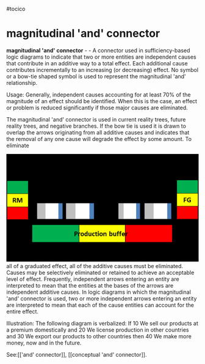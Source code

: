 #tocico

# magnitudinal 'and' connector

<b>magnitudinal 'and' connector</b> - - A connector used in sufficiency-based logic diagrams to indicate that two or more entities are independent causes that contribute in an additive way to a total effect.  Each additional cause contributes incrementally to an increasing (or decreasing) effect.  No symbol or a bow-tie shaped symbol is used to represent the magnitudinal 'and' relationship. 


Usage: Generally, independent causes accounting for at least 70% of the magnitude of an effect should be identified.  When this is the case, an effect or problem is reduced significantly if those major causes are eliminated.

The magnitudinal 'and' connector is used in current reality trees, future reality trees, and negative branches.  If the bow tie is used it is drawn to overlap the arrows originating from all additive causes and indicates that the removal of any one cause will degrade the effect by some amount.
To eliminate 


<img src="./tocico_dictionary_2nd_editio-76_2.png"/>
all of a graduated effect, all of the additive causes must be eliminated.  Causes may be selectively eliminated or retained to achieve an acceptable level of effect. 
Frequently, independent arrows entering an entity are interpreted to mean that the entities at the bases of the arrows are independent additive causes.  In logic diagrams in which the magnitudinal 'and' connector is used, two or more independent arrows entering an entity are interpreted to mean that each of the cause entities can account for the entire effect. 

Illustration: The following diagram is verbalized: If 10 We sell our products at a premium domestically and 20 We license production in other countries and 30 We export our products to other countries then 40 We make more money, now and in the future. 
 



See:[['and' connector]], [[conceptual 'and' connector]].
